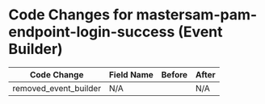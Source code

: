 # Code Changes for mastersam-pam-endpoint-login-success (Event Builder)

| Code Change | Field Name | Before | After |
|-------------|------------|--------|-------|
| removed_event_builder | N/A |  | N/A |